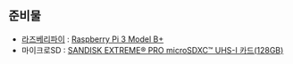 ## 준비물
- [라즈베리파이](https://www.raspberrypi.org/) : [Raspberry Pi 3 Model B+](https://www.raspberrypi.org/products/raspberry-pi-3-model-b-plus/)  
- 마이크로SD : [SANDISK EXTREME® PRO microSDXC™ UHS-I 카드(128GB)](https://www.sandisk.co.kr/home/memory-cards/microsd-cards/extremepro-microsd-a2)  
